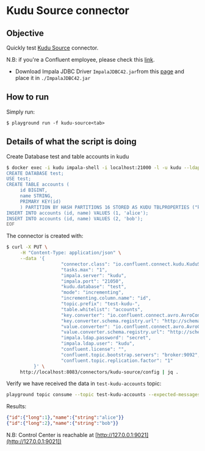 # Kudu Source connector



## Objective

Quickly test [Kudu Source](https://docs.confluent.io/current/connect/kafka-connect-kudu/source-connector/index.html#quick-start) connector.

N.B: if you're a Confluent employee, please check this [link](https://confluent.slack.com/archives/C0116NM415F/p1636391410032900).

* Download Impala JDBC Driver `ImpalaJDBC42.jar`from this [page](https://www.oracle.com/technetwork/java/javase/jdbc/index.html) and place it in `./ImpalaJDBC42.jar`

## How to run

Simply run:

```
$ playground run -f kudu-source<tab>
```

## Details of what the script is doing

Create Database test and table accounts in kudu

```bash
$ docker exec -i kudu impala-shell -i localhost:21000 -l -u kudu --ldap_password_cmd="echo -n secret" --auth_creds_ok_in_clear << EOF
CREATE DATABASE test;
USE test;
CREATE TABLE accounts (
     id BIGINT,
     name STRING,
     PRIMARY KEY(id)
     ) PARTITION BY HASH PARTITIONS 16 STORED AS KUDU TBLPROPERTIES ("kudu.master_addresses" = "127.0.0.1","kudu.num_tablet_replicas" = "1");
INSERT INTO accounts (id, name) VALUES (1, 'alice');
INSERT INTO accounts (id, name) VALUES (2, 'bob');
EOF
```

The connector is created with:

```bash
$ curl -X PUT \
     -H "Content-Type: application/json" \
     --data '{
                    "connector.class": "io.confluent.connect.kudu.KuduSourceConnector",
                    "tasks.max": "1",
                    "impala.server": "kudu",
                    "impala.port": "21050",
                    "kudu.database": "test",
                    "mode": "incrementing",
                    "incrementing.column.name": "id",
                    "topic.prefix": "test-kudu-",
                    "table.whitelist": "accounts",
                    "key.converter": "io.confluent.connect.avro.AvroConverter",
                    "key.converter.schema.registry.url": "http://schema-registry:8081",
                    "value.converter": "io.confluent.connect.avro.AvroConverter",
                    "value.converter.schema.registry.url": "http://schema-registry:8081",
                    "impala.ldap.password": "secret",
                    "impala.ldap.user": "kudu",
                    "confluent.license": "",
                    "confluent.topic.bootstrap.servers": "broker:9092",
                    "confluent.topic.replication.factor": "1"
          }' \
     http://localhost:8083/connectors/kudu-source/config | jq .
```

Verify we have received the data in `test-kudu-accounts` topic:

```bash
playground topic consume --topic test-kudu-accounts --expected-messages 2
```

Results:

```json
{"id":{"long":1},"name":{"string":"alice"}}
{"id":{"long":2},"name":{"string":"bob"}}
```

N.B: Control Center is reachable at [http://127.0.0.1:9021](http://127.0.0.1:9021])
